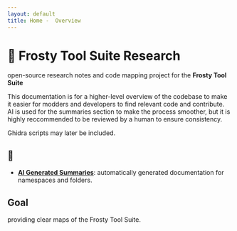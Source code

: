 ```yaml
---
layout: default
title: Home -  Overview
---
```


# 📖 Frosty Tool Suite Research

open-source research notes and code mapping project for the **Frosty Tool Suite** 

This documentation is for a higher-level overview of the codebase to make it easier for modders and developers to find relevant code and contribute. AI is used for the summaries section to make the process smoother, but it is highly reccommended to be reviewed by a human to ensure consistency.

Ghidra scripts may later be included.

## 🧭 

* **[AI Generated Summaries](/ai-summaries/example)**: automatically generated documentation for namespaces and folders.

## Goal
providing clear maps of the Frosty Tool Suite. 
